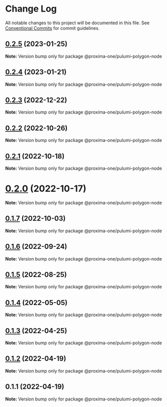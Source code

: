 # Change Log

All notable changes to this project will be documented in this file.
See [Conventional Commits](https://conventionalcommits.org) for commit guidelines.

## [0.2.5](https://github.com/proxima-one/pulumi-components/compare/@proxima-one/pulumi-polygon-node@0.2.4...@proxima-one/pulumi-polygon-node@0.2.5) (2023-01-25)

**Note:** Version bump only for package @proxima-one/pulumi-polygon-node





## [0.2.4](https://github.com/proxima-one/pulumi-components/compare/@proxima-one/pulumi-polygon-node@0.2.3...@proxima-one/pulumi-polygon-node@0.2.4) (2023-01-21)

**Note:** Version bump only for package @proxima-one/pulumi-polygon-node





## [0.2.3](https://github.com/proxima-one/pulumi-components/compare/@proxima-one/pulumi-polygon-node@0.2.2...@proxima-one/pulumi-polygon-node@0.2.3) (2022-12-22)

**Note:** Version bump only for package @proxima-one/pulumi-polygon-node





## [0.2.2](https://github.com/proxima-one/pulumi-components/compare/@proxima-one/pulumi-polygon-node@0.2.1...@proxima-one/pulumi-polygon-node@0.2.2) (2022-10-26)

**Note:** Version bump only for package @proxima-one/pulumi-polygon-node





## [0.2.1](https://github.com/proxima-one/pulumi-components/compare/@proxima-one/pulumi-polygon-node@0.2.0...@proxima-one/pulumi-polygon-node@0.2.1) (2022-10-18)

**Note:** Version bump only for package @proxima-one/pulumi-polygon-node





# [0.2.0](https://github.com/proxima-one/pulumi-components/compare/@proxima-one/pulumi-polygon-node@0.1.8...@proxima-one/pulumi-polygon-node@0.2.0) (2022-10-17)

**Note:** Version bump only for package @proxima-one/pulumi-polygon-node





## [0.1.7](https://github.com/proxima-one/pulumi-components/compare/@proxima-one/pulumi-polygon-node@0.1.6...@proxima-one/pulumi-polygon-node@0.1.7) (2022-10-03)

**Note:** Version bump only for package @proxima-one/pulumi-polygon-node





## [0.1.6](https://github.com/proxima-one/pulumi-components/compare/@proxima-one/pulumi-polygon-node@0.1.5...@proxima-one/pulumi-polygon-node@0.1.6) (2022-09-24)

**Note:** Version bump only for package @proxima-one/pulumi-polygon-node





## [0.1.5](https://github.com/proxima-one/pulumi-components/compare/@proxima-one/pulumi-polygon-node@0.1.4...@proxima-one/pulumi-polygon-node@0.1.5) (2022-08-25)

**Note:** Version bump only for package @proxima-one/pulumi-polygon-node





## [0.1.4](https://github.com/proxima-one/pulumi-components/compare/@proxima-one/pulumi-polygon-node@0.1.3...@proxima-one/pulumi-polygon-node@0.1.4) (2022-05-05)

**Note:** Version bump only for package @proxima-one/pulumi-polygon-node





## [0.1.3](https://github.com/proxima-one/pulumi-components/compare/@proxima-one/pulumi-polygon-node@0.1.2...@proxima-one/pulumi-polygon-node@0.1.3) (2022-04-25)

**Note:** Version bump only for package @proxima-one/pulumi-polygon-node





## [0.1.2](https://github.com/proxima-one/pulumi-components/compare/@proxima-one/pulumi-polygon-node@0.1.1...@proxima-one/pulumi-polygon-node@0.1.2) (2022-04-19)

**Note:** Version bump only for package @proxima-one/pulumi-polygon-node





## 0.1.1 (2022-04-19)

**Note:** Version bump only for package @proxima-one/pulumi-polygon-node
